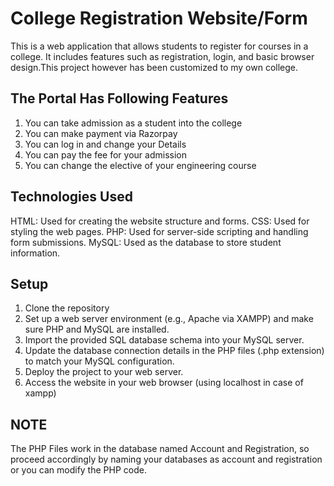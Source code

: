 # College Registration Website/Form #
This is a web application that allows students to register for courses in a college. It includes features such as registration, login, and basic browser design.This project however has been customized to my own college.

## The Portal Has Following Features ##
1. You can take admission as a student into the college
2. You can make payment via Razorpay
3. You can log in and change your Details
4. You can pay the fee for your admission
5. You can change the elective of your engineering course

## Technologies Used ##
HTML: Used for creating the website structure and forms.
CSS: Used for styling the web pages.
PHP: Used for server-side scripting and handling form submissions.
MySQL: Used as the database to store student information.

## Setup ##
1. Clone the repository
2. Set up a web server environment (e.g., Apache via XAMPP) and make sure PHP and MySQL are installed.
4. Import the provided SQL database schema into your MySQL server.
5. Update the database connection details in the PHP files (.php extension) to match your MySQL configuration.
6. Deploy the project to your web server.
7. Access the website in your web browser (using localhost in case of xampp)

## NOTE ##
The PHP Files work in the database named Account and Registration, so proceed accordingly by naming your databases as account and registration or you can modify the PHP code.
